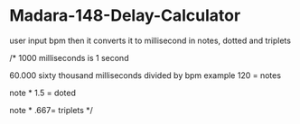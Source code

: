 # Madara-148-Delay-Calculator
user input bpm then it converts it to millisecond in notes, dotted and triplets


/* 1000 milliseconds is 1 second

60.000 sixty thousand milliseconds divided by bpm example 120 = notes

note * 1.5 = doted

note * .667= triplets
 */
